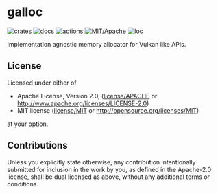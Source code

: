 # galloc

[![crates](https://img.shields.io/crates/v/galloc.svg?style=for-the-badge&label=galloc)](https://crates.io/crates/galloc)
[![docs](https://img.shields.io/badge/docs.rs-galloc-66c2a5?style=for-the-badge&labelColor=555555&logoColor=white)](https://docs.rs/galloc)
[![actions](https://img.shields.io/github/workflow/status/zakarumych/galloc/Rust/master?style=for-the-badge)](https://github.com/zakarumych/galloc/actions?query=workflow%3ARust)
[![MIT/Apache](https://img.shields.io/badge/license-MIT%2FApache-blue.svg?style=for-the-badge)](COPYING)
![loc](https://img.shields.io/tokei/lines/github/zakarumych/galloc?style=for-the-badge)


Implementation agnostic memory allocator for Vulkan like APIs.


## License

Licensed under either of

* Apache License, Version 2.0, ([license/APACHE](license/APACHE) or http://www.apache.org/licenses/LICENSE-2.0)
* MIT license ([license/MIT](license/MIT) or http://opensource.org/licenses/MIT)

at your option.

## Contributions

Unless you explicitly state otherwise, any contribution intentionally submitted for inclusion in the work by you, as defined in the Apache-2.0 license, shall be dual licensed as above, without any additional terms or conditions.

